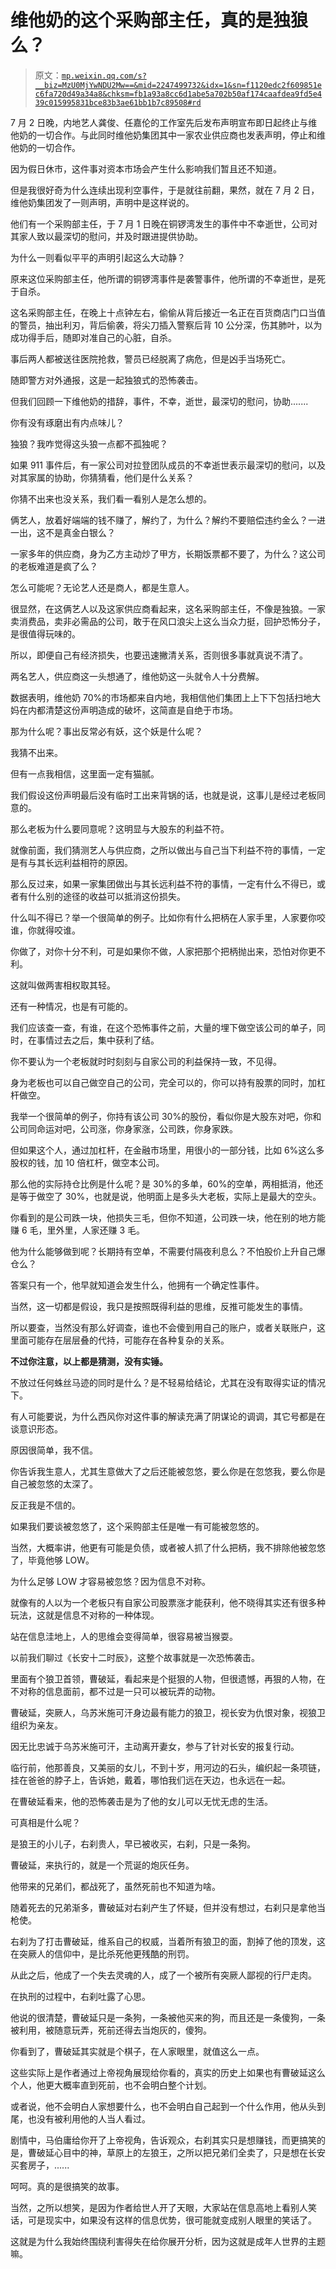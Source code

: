 # 维他奶的这个采购部主任，真的是独狼么？

> 原文：[`mp.weixin.qq.com/s?__biz=MzU0MjYwNDU2Mw==&mid=2247499732&idx=1&sn=f1120edc2f609851ec6fa720d49a34a8&chksm=fb1a93a8cc6d1abe5a702b50af174caafdea9fd5e439c015995831bce83b3ae61bb1b7c89508#rd`](http://mp.weixin.qq.com/s?__biz=MzU0MjYwNDU2Mw==&mid=2247499732&idx=1&sn=f1120edc2f609851ec6fa720d49a34a8&chksm=fb1a93a8cc6d1abe5a702b50af174caafdea9fd5e439c015995831bce83b3ae61bb1b7c89508#rd)

7 月 2 日晚，内地艺人龚俊、任嘉伦的工作室先后发布声明宣布即日起终止与维他奶的一切合作。与此同时维他奶集团其中一家农业供应商也发表声明，停止和维他奶的一切合作。

因为假日休市，这件事对资本市场会产生什么影响我们暂且还不知道。

但是我很好奇为什么连续出现利空事件，于是就往前翻，果然，就在 7 月 2 日，维他奶集团发了一则声明，声明中是这样说的。

他们有一个采购部主任，于 7 月 1 日晚在铜锣湾发生的事件中不幸逝世，公司对其家人致以最深切的慰问，并及时跟进提供协助。

为什么一则看似平平的声明引起这么大动静？

原来这位采购部主任，他所谓的铜锣湾事件是袭警事件，他所谓的不幸逝世，是死于自杀。

这名采购部主任，在晚上十点钟左右，偷偷从背后接近一名正在百货商店门口当值的警员，抽出利刃，背后偷袭，将尖刀插入警察后背 10 公分深，伤其肺叶，以为成功得手后，随即对准自己的心脏，自杀。

事后两人都被送往医院抢救，警员已经脱离了病危，但是凶手当场死亡。

随即警方对外通报，这是一起独狼式的恐怖袭击。

但我们回顾一下维他奶的措辞，事件，不幸，逝世，最深切的慰问，协助.......

你有没有琢磨出有内点味儿？

独狼？我咋觉得这头狼一点都不孤独呢？

如果 911 事件后，有一家公司对拉登团队成员的不幸逝世表示最深切的慰问，以及对其家属的协助，你猜猜看，他们是什么关系？

你猜不出来也没关系，我们看一看别人是怎么想的。

俩艺人，放着好端端的钱不赚了，解约了，为什么？解约不要赔偿违约金么？一进一出，这不是真金白银么？

一家多年的供应商，身为乙方主动炒了甲方，长期饭票都不要了，为什么？这公司的老板难道是疯了么？

怎么可能呢？无论艺人还是商人，都是生意人。

很显然，在这俩艺人以及这家供应商看起来，这名采购部主任，不像是独狼。一家卖消费品，卖非必需品的公司，敢于在风口浪尖上这么当众力挺，回护恐怖分子，是很值得玩味的。

所以，即便自己有经济损失，也要迅速撇清关系，否则很多事就真说不清了。

两名艺人，供应商这一头想通了，维他奶这一头就令人十分费解。

数据表明，维他奶 70%的市场都来自内地，我相信他们集团上上下下包括扫地大妈在内都清楚这份声明造成的破坏，这简直是自绝于市场。

那为什么呢？事出反常必有妖，这个妖是什么呢？

我猜不出来。

但有一点我相信，这里面一定有猫腻。

我们假设这份声明最后没有临时工出来背锅的话，也就是说，这事儿是经过老板同意的。

那么老板为什么要同意呢？这明显与大股东的利益不符。

就像前面，我们猜测艺人与供应商，之所以做出与自己当下利益不符的事情，一定是有与其长远利益相符的原因。

那么反过来，如果一家集团做出与其长远利益不符的事情，一定有什么不得已，或者有什么别的途径的收益可以抵消这份损失。

什么叫不得已？举一个很简单的例子。比如你有什么把柄在人家手里，人家要你咬谁，你就得咬谁。

你做了，对你十分不利，可是如果你不做，人家把那个把柄抛出来，恐怕对你更不利。

这就叫做两害相权取其轻。

还有一种情况，也是有可能的。

我们应该查一查，有谁，在这个恐怖事件之前，大量的埋下做空该公司的单子，同时，在事情过去之后，集中获利了结。

你不要认为一个老板就时时刻刻与自家公司的利益保持一致，不见得。

身为老板也可以自己做空自己的公司，完全可以的，你可以持有股票的同时，加杠杆做空。

我举一个很简单的例子，你持有该公司 30%的股份，看似你是大股东对吧，你和公司同命运对吧，公司涨，你身家涨，公司跌，你身家跌。

但如果这个人，通过加杠杆，在金融市场里，用很小的一部分钱，比如 6%这么多股权的钱，加 10 倍杠杆，做空本公司。

那么他的实际持仓比例是什么呢？是 30%的多单，60%的空单，两相抵消，他还是等于做空了 30%，也就是说，他明面上是多头大老板，实际上是最大的空头。

你看到的是公司跌一块，他损失三毛，但你不知道，公司跌一块，他在别的地方能赚 6 毛，里外里，人家还赚 3 毛。

他为什么能够做到呢？长期持有空单，不需要付隔夜利息么？不怕股价上升自己爆仓么？

答案只有一个，他早就知道会发生什么，他拥有一个确定性事件。

当然，这一切都是假设，我只是按照既得利益的思维，反推可能发生的事情。

所以要查，当然没有那么好调查，谁也不会傻到用自己的账户，或者关联账户，这里面可能存在层层叠的代持，可能存在各种复杂的关系。

**不过你注意，以上都是猜测，没有实锤。**

不放过任何蛛丝马迹的同时是什么？是不轻易给结论，尤其在没有取得实证的情况下。

有人可能要说，为什么西风你对这件事的解读充满了阴谋论的调调，其它号都是在谈意识形态。

原因很简单，我不信。

你告诉我生意人，尤其生意做大了之后还能被忽悠，要么你是在忽悠我，要么你是自己被忽悠的太深了。

反正我是不信的。

如果我们要谈被忽悠了，这个采购部主任是唯一有可能被忽悠的。

当然，大概率讲，他更有可能是负债，或者被人抓了什么把柄，我不排除他被忽悠了，毕竟他够 LOW。

为什么足够 LOW 才容易被忽悠？因为信息不对称。

就像有的人以为一个老板只有自家公司股票涨才能获利，他不晓得其实还有很多种玩法，这就是信息不对称的一种体现。

站在信息洼地上，人的思维会变得简单，很容易被当猴耍。

以前我们聊过《长安十二时辰》，这整个故事就是一次恐怖袭击。

里面有个狼卫首领，曹破延，看起来是个挺狠的人物，但很遗憾，再狠的人物，在不对称的信息面前，都不过是一只可以被玩弄的动物。

曹破延，突厥人，乌苏米施可汗身边最有能力的狼卫，视长安为仇恨对象，视狼卫组织为亲友。

因无比忠诚于乌苏米施可汗，主动离开妻女，参与了针对长安的报复行动。

临行前，他那善良，又美丽的女儿，不到十岁，用河边的石头，编织起一条项链，挂在爸爸的脖子上，告诉她，戴着，哪怕我们远在天边，也永远在一起。

在曹破延看来，他的恐怖袭击是为了他的女儿可以无忧无虑的生活。

可真相是什么呢？

是狼王的小儿子，右刹贵人，早已被收买，右刹，只是一条狗。

曹破延，来执行的，就是一个荒诞的炮灰任务。

他带来的兄弟们，都战死了，虽然死前也不知道为啥。

随着死去的兄弟渐多，曹破延对右刹产生了怀疑，但并没有想过，右刹只是拿他当枪使。

右刹为了打击曹破延，维系自己的权威，当着所有狼卫的面，割掉了他的顶发，这在突厥人的信仰中，是比杀死他更残酷的刑罚。

从此之后，他成了一个失去灵魂的人，成了一个被所有突厥人鄙视的行尸走肉。

在执刑的过程中，右刹吐露了心思。

他说的很清楚，曹破延只是一条狗，一条被他买来的狗，而且还是一条傻狗，一条被利用，被随意玩弄，死前还得去当炮灰的，傻狗。

你看到了，曹破延其实就是个棋子，在人家眼里，就值这么一点。

这些实际上是作者通过上帝视角展现给你看的，真实的历史上如果也有曹破延这么个人，他更大概率直到死前，也不会明白整个计划。

或者说，他不会明白人家想要什么，也不会明白自己起到一个什么作用，他从头到尾，也没有被利用他的人当人看过。

剧情中，马伯庸给你开了上帝视角，告诉观众，右刹其实只是想赚钱，而更搞笑的是，曹破延心目中的神，草原上的左狼王，之所以把兄弟们全卖了，只是想在长安买套房子，......

呵呵。真的是很搞笑的故事。

当然，之所以想笑，是因为作者给世人开了天眼，大家站在信息高地上看别人笑话，可是现实中，如果没有这样的信息优势，很可能就变成别人眼里的笑话了。

这就是为什么我始终围绕利害得失在给你展开分析，因为这就是成年人世界的主题嘛。